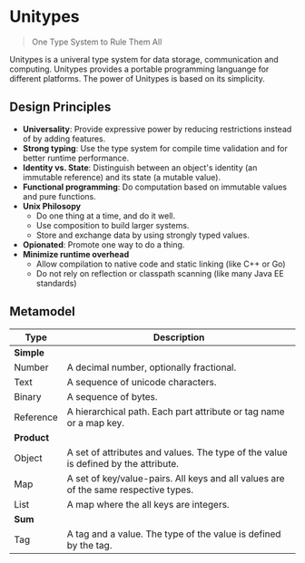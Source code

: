 
# Unitypes 

> One Type System to Rule Them All 

Unitypes is a univeral type system for data storage, communication and computing. 
Unitypes provides a portable programming languange for different platforms.
The power of Unitypes is based on its simplicity.

## Design Principles

- **Universality**: Provide expressive power by reducing restrictions instead of by adding features.
- **Strong typing**: Use the type system for compile time validation and for better runtime performance.
- **Identity vs. State**: Distinguish between an object's identity (an immutable reference) and its state (a mutable value).
- **Functional programming**: Do computation based on immutable values and pure functions.
- **Unix Philosopy**
  - Do one thing at a time, and do it well. 
  - Use composition to build larger systems. 
  - Store and exchange data by using strongly typed values.
- **Opionated**: Promote one way to do a thing.
- **Minimize runtime overhead**
  - Allow compilation to native code and static linking (like C++ or Go)
  - Do not rely on reflection or classpath scanning (like many Java EE standards)

## Metamodel

Type         | Description
-------------|------------
**Simple**   |
Number       | A decimal number, optionally fractional.
Text         | A sequence of unicode characters.
Binary       | A sequence of bytes.
Reference    | A hierarchical path. Each part attribute or tag name or a map key.
**Product**  |
Object       | A set of attributes and values. The type of the value is defined by the attribute.
Map          | A set of key/value-pairs. All keys and all values are of the same respective types.
List         | A map where the all keys are integers.
**Sum**      |
Tag          | A tag and a value. The type of the value is defined by the tag.
